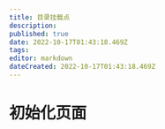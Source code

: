 ```yaml
---
title: 目录挂载点
description: 
published: true
date: 2022-10-17T01:43:18.469Z
tags: 
editor: markdown
dateCreated: 2022-10-17T01:43:18.469Z
---
```


# 初始化页面